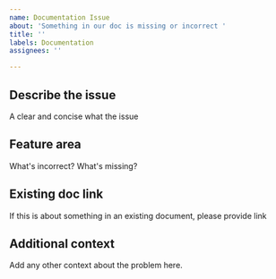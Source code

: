 ```yaml
---
name: Documentation Issue
about: 'Something in our doc is missing or incorrect '
title: ''
labels: Documentation
assignees: ''

---
```


## Describe the issue
A clear and concise what the issue

## Feature area
What's incorrect? What's missing?

## Existing doc link
If this is about something in an existing document, please provide link

## Additional context
Add any other context about the problem here.
